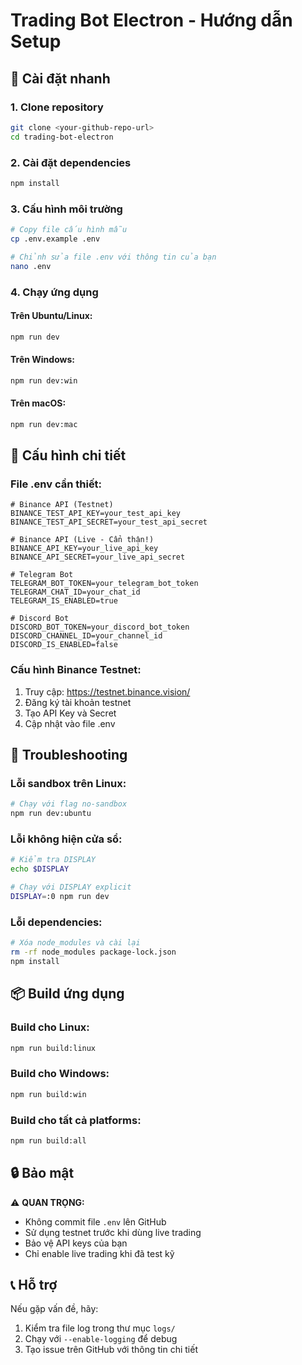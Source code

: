 # Trading Bot Electron - Hướng dẫn Setup

## 🚀 Cài đặt nhanh

### 1. Clone repository
```bash
git clone <your-github-repo-url>
cd trading-bot-electron
```

### 2. Cài đặt dependencies
```bash
npm install
```

### 3. Cấu hình môi trường
```bash
# Copy file cấu hình mẫu
cp .env.example .env

# Chỉnh sửa file .env với thông tin của bạn
nano .env
```

### 4. Chạy ứng dụng

#### Trên Ubuntu/Linux:
```bash
npm run dev
```

#### Trên Windows:
```bash
npm run dev:win
```

#### Trên macOS:
```bash
npm run dev:mac
```

## 🔧 Cấu hình chi tiết

### File .env cần thiết:
```env
# Binance API (Testnet)
BINANCE_TEST_API_KEY=your_test_api_key
BINANCE_TEST_API_SECRET=your_test_api_secret

# Binance API (Live - Cẩn thận!)
BINANCE_API_KEY=your_live_api_key
BINANCE_API_SECRET=your_live_api_secret

# Telegram Bot
TELEGRAM_BOT_TOKEN=your_telegram_bot_token
TELEGRAM_CHAT_ID=your_chat_id
TELEGRAM_IS_ENABLED=true

# Discord Bot
DISCORD_BOT_TOKEN=your_discord_bot_token
DISCORD_CHANNEL_ID=your_channel_id
DISCORD_IS_ENABLED=false
```

### Cấu hình Binance Testnet:
1. Truy cập: https://testnet.binance.vision/
2. Đăng ký tài khoản testnet
3. Tạo API Key và Secret
4. Cập nhật vào file .env

## 🐛 Troubleshooting

### Lỗi sandbox trên Linux:
```bash
# Chạy với flag no-sandbox
npm run dev:ubuntu
```

### Lỗi không hiện cửa sổ:
```bash
# Kiểm tra DISPLAY
echo $DISPLAY

# Chạy với DISPLAY explicit
DISPLAY=:0 npm run dev
```

### Lỗi dependencies:
```bash
# Xóa node_modules và cài lại
rm -rf node_modules package-lock.json
npm install
```

## 📦 Build ứng dụng

### Build cho Linux:
```bash
npm run build:linux
```

### Build cho Windows:
```bash
npm run build:win
```

### Build cho tất cả platforms:
```bash
npm run build:all
```

## 🔒 Bảo mật

⚠️ **QUAN TRỌNG:**
- Không commit file `.env` lên GitHub
- Sử dụng testnet trước khi dùng live trading
- Bảo vệ API keys của bạn
- Chỉ enable live trading khi đã test kỹ

## 📞 Hỗ trợ

Nếu gặp vấn đề, hãy:
1. Kiểm tra file log trong thư mục `logs/`
2. Chạy với `--enable-logging` để debug
3. Tạo issue trên GitHub với thông tin chi tiết
